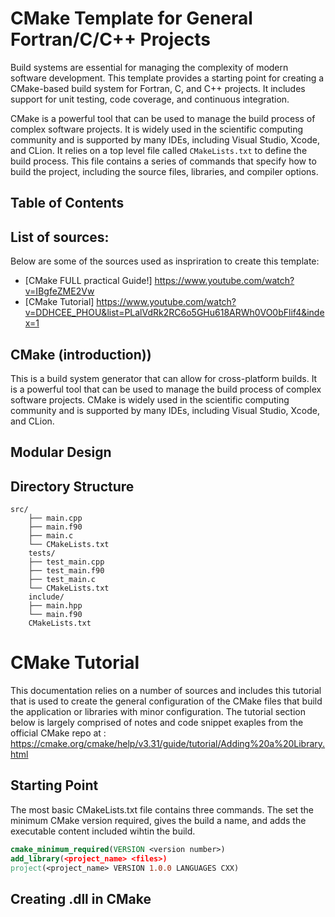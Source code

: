 ﻿# CMake Template for General Fortran/C/C++ Projects

Build systems are essential for managing the complexity of modern software development. This template provides a starting point for creating a CMake-based build system for Fortran, C, and C++ projects. It includes support for unit testing, code coverage, and continuous integration.

CMake is a powerful tool that can be used to manage the build process of complex software projects. It is widely used in the scientific computing community and is supported by many IDEs, including Visual Studio, Xcode, and CLion.
It relies on a top level file called `CMakeLists.txt` to define the build process. This file contains a series of commands that specify how to build the project, including the source files, libraries, and compiler options.

## Table of Contents


## List of sources:
Below are some of the sources used as inspriration to create this template:

- [CMake FULL practical Guide!] https://www.youtube.com/watch?v=IBgfeZME2Vw
- [CMake Tutorial] https://www.youtube.com/watch?v=DDHCEE_PHOU&list=PLalVdRk2RC6o5GHu618ARWh0VO0bFlif4&index=1
## CMake (introduction))

This is a build system generator that can allow for cross-platform builds. It is a powerful tool that can be used to manage the build process of complex software projects. CMake is widely used in the scientific computing community and is supported by many IDEs, including Visual Studio, Xcode, and CLion.

## Modular Design





## Directory Structure
```plaintext
src/
	├── main.cpp
	├── main.f90
	├── main.c
	└── CMakeLists.txt
	tests/
	├── test_main.cpp
	├── test_main.f90
	├── test_main.c
	└── CMakeLists.txt
	include/
	├── main.hpp
	└── main.f90
	CMakeLists.txt
```


# CMake Tutorial 

This documentation relies on a number of sources and includes this tutorial that is used to create the general configuration of the CMake files that build the application or libraries with minor configuration. The tutorial section below is largely comprised of notes and code snippet exaples from the official CMake repo at : https://cmake.org/cmake/help/v3.31/guide/tutorial/Adding%20a%20Library.html


## Starting Point

The most basic CMakeLists.txt file contains three commands. The set the minimum CMake version required, gives the build a name, and adds the executable content included wihtin the build.


```CMake
cmake_minimum_required(VERSION <version number>)
add_library(<project_name> <files>)
project(<project_name> VERSION 1.0.0 LANGUAGES CXX)
```





## Creating .dll in CMake





